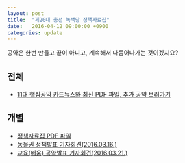 ```yaml
---
layout: post
title:  "제20대 총선 녹색당 정책자료집"
date:   2016-04-12 09:00:00 +0900
categories: update
---
```


공약은 한번 만들고 끝이 아니고, 계속해서 다듬어나가는 것이겠지요?

## 전체

* [11대 핵심공약 카드뉴스와 최신 PDF 파일, 추가 공약 보러가기](http://www.kgreens.org/?p=7614)

## 개별

* [정책자료집 PDF 파일](http://www.kgreens.org/wp-content/uploads/2016/02/2016election_pledge.pdf)
* [동물권 정책발표 기자회견(2016.03.16.)](http://www.kgreens.org/?p=8833)
* [교육(배움) 공약발표 기자회견(2016.03.21.)](http://www.kgreens.org/?p=8964)
